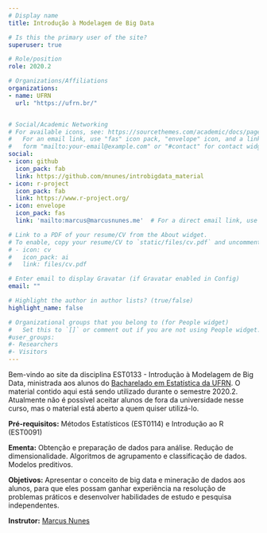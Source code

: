 ```yaml
---
# Display name
title: Introdução à Modelagem de Big Data

# Is this the primary user of the site?
superuser: true

# Role/position
role: 2020.2

# Organizations/Affiliations
organizations:
- name: UFRN
  url: "https://ufrn.br/"


# Social/Academic Networking
# For available icons, see: https://sourcethemes.com/academic/docs/page-builder/#icons
#   For an email link, use "fas" icon pack, "envelope" icon, and a link in the
#   form "mailto:your-email@example.com" or "#contact" for contact widget.
social:
- icon: github
  icon_pack: fab
  link: https://github.com/mnunes/introbigdata_material
- icon: r-project
  icon_pack: fab
  link: https://www.r-project.org/
- icon: envelope
  icon_pack: fas
  link: 'mailto:marcus@marcusnunes.me'  # For a direct email link, use "mailto:test@example.org".

# Link to a PDF of your resume/CV from the About widget.
# To enable, copy your resume/CV to `static/files/cv.pdf` and uncomment the lines below.
# - icon: cv
#   icon_pack: ai
#   link: files/cv.pdf

# Enter email to display Gravatar (if Gravatar enabled in Config)
email: ""

# Highlight the author in author lists? (true/false)
highlight_name: false

# Organizational groups that you belong to (for People widget)
#   Set this to `[]` or comment out if you are not using People widget.
#user_groups:
#- Researchers
#- Visitors
---
```


Bem-vindo ao site da disciplina EST0133 - Introdução à Modelagem de Big Data, ministrada aos alunos do [Bacharelado em Estatística da UFRN](https://sigaa.ufrn.br/sigaa/public/departamento/portal.jsf?id=47). O material contido aqui está sendo utilizado durante o semestre 2020.2. Atualmente não é possível aceitar alunos de fora da universidade nesse curso, mas o material está aberto a quem quiser utilizá-lo.

**Pré-requisitos:** Métodos Estatísticos (EST0114) e Introdução ao R (EST0091)

**Ementa:** Obtenção e preparação de dados para análise. Redução de dimensionalidade. Algoritmos de agrupamento e classificação de dados. Modelos preditivos.

**Objetivos:** Apresentar o conceito de big data e mineração de dados aos alunos, para que eles possam ganhar experiência na resolução de problemas práticos e desenvolver habilidades de estudo e pesquisa independentes.

**Instrutor:** [Marcus Nunes](https://marcusnunes.me/)
